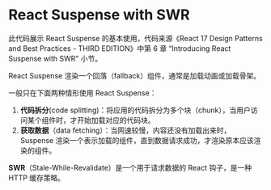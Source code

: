 # React Suspense with SWR

此代码展示 React Suspense 的基本使用，代码来源《React 17 Design Patterns and Best Practices - THIRD EDITION》中第 6 章 “Introducing React Suspense with SWR” 小节。

React Suspense 渲染一个回落（fallback）组件，通常是加载动画或加载骨架。

一般只在下面两种情形使用 React Suspense：

1. **代码拆分**(code splitting)：将应用的代码拆分为多个块（chunk），当用户访问某个组件时，才开始加载对应的代码块。
2. **获取数据**（data fetching）：当网速较慢，内容还没有加载出来时，Suspense 渲染一个表示加载的组件，直到数据请求成功，才渲染原本应该渲染的组件。

**SWR**（Stale-While-Revalidate）是一个用于请求数据的 React 钩子，是一种 HTTP 缓存策略。
